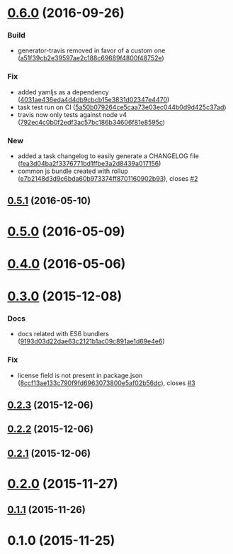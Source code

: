 <a name="0.6.0"></a>
# [0.6.0](https://github.com/maurizzzio/generator-mnm/compare/v0.5.1...v0.6.0) (2016-09-26)


### Build

* generator-travis removed in favor of a custom one ([a51f39cb2e39597ae2c188c69689f4800f48752e](https://github.com/maurizzzio/generator-mnm/commit/a51f39cb2e39597ae2c188c69689f4800f48752e))

### Fix

* added yamljs as a dependency ([4031ae436eda4d4db9cbcb15e3831d02347e4470](https://github.com/maurizzzio/generator-mnm/commit/4031ae436eda4d4db9cbcb15e3831d02347e4470))
* task test run on CI ([5a50b079264ce5caa73e03ec044b0d9d425c37ad](https://github.com/maurizzzio/generator-mnm/commit/5a50b079264ce5caa73e03ec044b0d9d425c37ad))
* travis now only tests against node v4 ([792ec4c0b0f2edf3ac57bc186b34606f81e8595c](https://github.com/maurizzzio/generator-mnm/commit/792ec4c0b0f2edf3ac57bc186b34606f81e8595c))

### New

* added a task changelog to easily generate a CHANGELOG file ([fea3d04ba2f3376771bd1ffbe3a2d8439a017156](https://github.com/maurizzzio/generator-mnm/commit/fea3d04ba2f3376771bd1ffbe3a2d8439a017156))
* common js bundle created with rollup  ([e7b2148d3d9c6bda60b973374ff8701160902b93](https://github.com/maurizzzio/generator-mnm/commit/e7b2148d3d9c6bda60b973374ff8701160902b93)), closes [#2](https://github.com/maurizzzio/generator-mnm/issues/2)



<a name="0.5.1"></a>
## [0.5.1](https://github.com/maurizzzio/generator-mnm/compare/v0.5.0...v0.5.1) (2016-05-10)




<a name="0.5.0"></a>
# [0.5.0](https://github.com/maurizzzio/generator-mnm/compare/v0.4.0...v0.5.0) (2016-05-09)




<a name="0.4.0"></a>
# [0.4.0](https://github.com/maurizzzio/generator-mnm/compare/v0.3.0...v0.4.0) (2016-05-06)




<a name="0.3.0"></a>
# [0.3.0](https://github.com/maurizzzio/generator-mnm/compare/v0.2.3...v0.3.0) (2015-12-08)


### Docs

* docs related with ES6 bundlers ([9193d03d22dae63c2121b1ac09c891ae1d69e4e6](https://github.com/maurizzzio/generator-mnm/commit/9193d03d22dae63c2121b1ac09c891ae1d69e4e6))

### Fix

* license field is not present in package.json  ([8ccf13ae133c790f9fd6963073800e5af02b56dc](https://github.com/maurizzzio/generator-mnm/commit/8ccf13ae133c790f9fd6963073800e5af02b56dc)), closes [#3](https://github.com/maurizzzio/generator-mnm/issues/3)



<a name="0.2.3"></a>
## [0.2.3](https://github.com/maurizzzio/generator-mnm/compare/v0.2.2...v0.2.3) (2015-12-06)




<a name="0.2.2"></a>
## [0.2.2](https://github.com/maurizzzio/generator-mnm/compare/v0.2.1...v0.2.2) (2015-12-06)




<a name="0.2.1"></a>
## [0.2.1](https://github.com/maurizzzio/generator-mnm/compare/v0.2.0...v0.2.1) (2015-12-06)




<a name="0.2.0"></a>
# [0.2.0](https://github.com/maurizzzio/generator-mnm/compare/v0.1.1...v0.2.0) (2015-11-27)




<a name="0.1.1"></a>
## [0.1.1](https://github.com/maurizzzio/generator-mnm/compare/v0.1.0...v0.1.1) (2015-11-26)




<a name="0.1.0"></a>
# 0.1.0 (2015-11-25)




